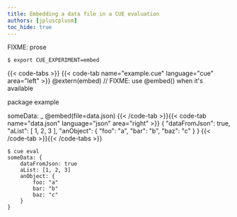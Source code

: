 ```yaml
---
title: Embedding a data file in a CUE evaluation
authors: [jpluscplusm]
toc_hide: true
---
```


FIXME: prose

```text { title="TERMINAL" codeToCopy="ZXhwb3J0IENVRV9FWFBFUklNRU5UPWVtYmVk" }
$ export CUE_EXPERIMENT=embed
```

{{< code-tabs >}}
{{< code-tab name="example.cue" language="cue" area="left" >}}
@extern(embed) // FIXME: use @embed() when it's available

package example

someData: _ @embed(file=data.json)
{{< /code-tab >}}{{< code-tab name="data.json" language="json" area="right" >}}
{
    "dataFromJson": true,
    "aList": [
        1,
        2,
        3
    ],
    "anObject": {
        "foo": "a",
        "bar": "b",
        "baz": "c"
    }
}
{{< /code-tab >}}{{< /code-tabs >}}

```text { title="TERMINAL" codeToCopy="Y3VlIGV2YWw=" }
$ cue eval
someData: {
    dataFromJson: true
    aList: [1, 2, 3]
    anObject: {
        foo: "a"
        bar: "b"
        baz: "c"
    }
}
```

